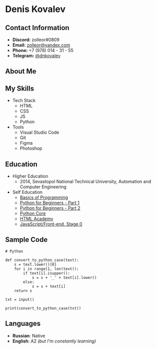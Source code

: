 # Denis Kovalev

## Contact Information

- **Discord:** zolleor#0809
- **Email:** zolleor@yandex.com
- **Phone:** +7 (978) 014 - 31 - 55
- **Telegram:** [@dnkovalev](https://t.me/dnkovalev)

## About Me

## My Skills

* Tech Stack
    - HTML
    - CSS
    - JS
    - Python
* Tools
    - Visual Studio Code
    - Git
    - Figma
    - Photoshop

## Education
* Higher Education
    - 2014, Sevastopol National Technical University, Automation and Computer Engineering
* Self Education
    - [Basics of Programming](https://stepik.org/cert/390657)
    - [Python for Beginners - Part 1](https://stepik.org/cert/490980)
    - [Python for Beginners - Part 2](https://stepik.org/cert/383614)
    - [Python Core](https://stepik.org/cert/581645)
    - [HTML Academy](https://htmlacademy.ru/profile/zolleor)
    - [JavaScript/Front-end. Stage 0](https://rs.school/js-stage0/)

## Sample Code

```
# Python

def convert_to_python_case(text):
    s = text.lower()[0]
    for i in range(1, len(text)):
        if text[i].isupper():
            s = s + '_' + text[i].lower()
        else:
            s = s + text[i]
    return s

txt = input()

print(convert_to_python_case(txt))
```

## Languages

- **Russian**: Native
- **English**: A2 *(but I'm constantly learning)*